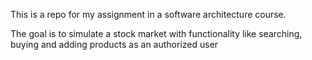 This is a repo for my assignment in a software architecture course.


The goal is to simulate a stock market with functionality like searching, buying and adding products as an authorized user
